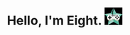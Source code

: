 <p>
  <h1 align="center">Hello, I'm Eight. <img src="https://raw.githubusercontent.com/NotReallyEight/NotReallyEight/main/pfp.gif" width="40"></img></div>
</p>

